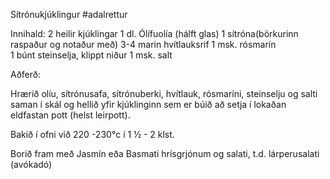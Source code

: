 Sítrónukjúklingur
#adalrettur

Innihald:
2 heilir kjúklingar
1 dl. Ólífuolía (hálft glas)
1 sítróna(börkurinn raspaður og notaður með)
3-4 marin hvítlauksrif
1 msk. rósmarín  
1 búnt steinselja, klippt niður
1 msk. salt


Aðferð:

Hrærið olíu, sítrónusafa, sítrónuberki,  hvítlauk, rósmaríni, steinselju og salti saman í skál og hellið yfir kjúklinginn sem er búið að setja í lokaðan eldfastan pott (helst leirpott).

Bakið í ofni við 220 -230°c í 1 ½ - 2 klst.

Borið fram með Jasmín eða Basmati hrísgrjónum og salati, t.d. lárperusalati (avókadó) 


